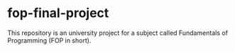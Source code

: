 # fop-final-project
This repository is an university project for a subject called Fundamentals of Programming (FOP in short).
